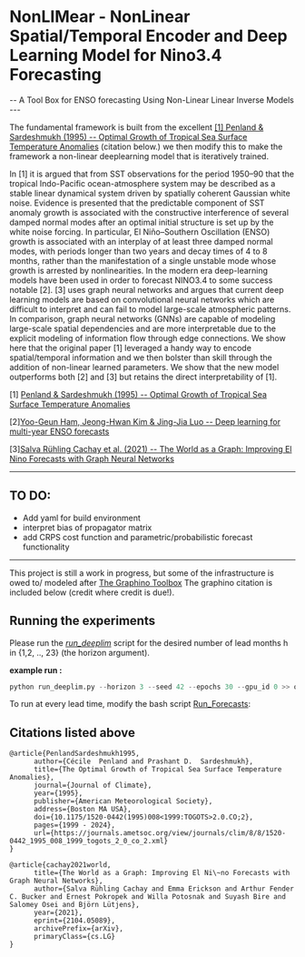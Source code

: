 # NonLIMear - NonLinear Spatial/Temporal Encoder and Deep Learning Model for Nino3.4 Forecasting

--  A Tool Box for ENSO forecasting Using Non-Linear Linear Inverse Models ---


The fundamental framework is built from the excellent [[1] Penland & Sardeshmukh (1995) -- Optimal Growth of Tropical Sea Surface Temperature Anomalies](https://journals.ametsoc.org/view/journals/clim/8/8/1520-0442_1995_008_1999_togots_2_0_co_2.xml) (citation below.) we then modify this to make the framework a non-linear deeplearning model that is iteratively trained. 



In [1] it is argued that from SST observations for the period 1950–90 that the tropical Indo-Pacific ocean-atmosphere system may be described as a stable linear dynamical system driven by spatially coherent Gaussian white noise. Evidence is presented that the predictable component of SST anomaly growth is associated with the constructive interference of several damped normal modes after an optimal initial structure is set up by the white noise forcing. In particular, El Niño–Southern Oscillation (ENSO) growth is associated with an interplay of at least three damped normal modes, with periods longer than two years and decay times of 4 to 8 months, rather than the manifestation of a single unstable mode whose growth is arrested by nonlinearities. In the modern era deep-learning models have been used in order to forecast NINO3.4 to some success notable [2]. [3] uses graph neural networks and argues that current deep learning models are based on convolutional neural networks which are difficult to interpret and can fail to model large-scale atmospheric patterns. In comparison, graph neural networks (GNNs) are capable of modeling large-scale spatial dependencies and are more interpretable due to the explicit modeling of information flow through edge connections. We show here that the original paper [1] leveraged a handy way to encode spatial/temporal information and we then bolster than skill through the addition of non-linear learned parameters. We show that the new model outperforms both [2] and [3] but retains the direct interpretability of [1]. 

[1] [Penland & Sardeshmukh (1995) -- Optimal Growth of Tropical Sea Surface Temperature Anomalies](https://journals.ametsoc.org/view/journals/clim/8/8/1520-0442_1995_008_1999_togots_2_0_co_2.xml)

[2][Yoo-Geun Ham, Jeong-Hwan Kim & Jing-Jia Luo -- Deep learning for multi-year ENSO forecasts](https://www.nature.com/articles/s41586-019-1559-7)

[3][Salva Rühling Cachay et al. (2021) -- The World as a Graph: Improving El Nino Forecasts with Graph Neural Networks](https://arxiv.org/abs/2104.05089)



***

## TO DO: 
- Add yaml for build environment 
- interpret bias of propagator matrix
- add CRPS cost function and parametric/probabilistic forecast functionality

***
 
This project is still a work in progress, but some of the infrastructure is owed to/ modeled after [The Graphino Toolbox](https://github.com/salvaRC/Graphino)
The graphino citation is included below (credit where credit is due!). 


## Running the experiments
Please run the [*run_deeplim*](run_deeplim.py) script for the desired number of lead months h in {1,2, .., 23} (the horizon argument). 

**example run :** 
```python
python run_deeplim.py --horizon 3 --seed 42 --epochs 30 --gpu_id 0 >> out_epochs30.txt & 
```

To run at every lead time, modify the bash script [Run_Forecasts](Run_Forecasts.sh):


## Citations listed above

    @article{PenlandSardeshmukh1995,
          author={Cécile  Penland and Prashant D.  Sardeshmukh},
          title={The Optimal Growth of Tropical Sea Surface Temperature Anomalies},
          journal={Journal of Climate},
          year={1995},
          publisher={American Meteorological Society},
          address={Boston MA USA},
          doi={10.1175/1520-0442(1995)008<1999:TOGOTS>2.0.CO;2},
          pages={1999 - 2024},
          url={https://journals.ametsoc.org/view/journals/clim/8/8/1520-0442_1995_008_1999_togots_2_0_co_2.xml}
    }

    @article{cachay2021world,
          title={The World as a Graph: Improving El Ni\~no Forecasts with Graph Neural Networks}, 
          author={Salva Rühling Cachay and Emma Erickson and Arthur Fender C. Bucker and Ernest Pokropek and Willa Potosnak and Suyash Bire and Salomey Osei and Björn Lütjens},
          year={2021},
          eprint={2104.05089},
          archivePrefix={arXiv},
          primaryClass={cs.LG}
    }